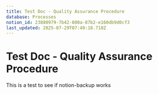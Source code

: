 ```yaml
---
title: Test Doc - Quality Assurance Procedure
database: Processes
notion_id: 23880979-7b42-800a-87b2-e160db9d0cf3
last_updated: 2025-07-29T07:49:18.710Z
---
```


# Test Doc - Quality Assurance Procedure


This is a test to see if notion-backup works

